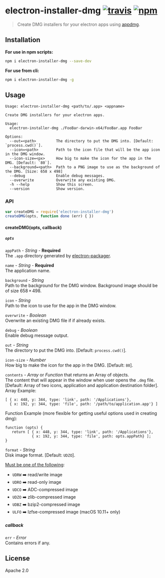 # electron-installer-dmg [![travis][travis_img]][travis_url] [![npm][npm_img]][npm_url]

> Create DMG installers for your electron apps using [appdmg][appdmg].

## Installation

**For use in npm scripts:**
```bash
npm i electron-installer-dmg --save-dev
```

**For use from cli:**
```bash
npm i electron-installer-dmg -g
```

## Usage

```
Usage: electron-installer-dmg <path/to/.app> <appname>

Create DMG installers for your electron apps.

Usage:
  electron-installer-dmg ./FooBar-darwin-x64/FooBar.app FooBar

Options:
  --out=<path>         The directory to put the DMG into. [Default: `process.cwd()`].
  --icon=<path>        Path to the icon file that will be the app icon in the DMG window.
  --icon-size=<px>     How big to make the icon for the app in the DMG. [Default: `80`].
  --background=<path>  Path to a PNG image to use as the background of the DMG. [Size: 658 x 498]
  --debug              Enable debug messages.
  --overwrite          Overwrite any existing DMG.
  -h --help            Show this screen.
  --version            Show version.

```

### API

```javascript
var createDMG = require('electron-installer-dmg')
createDMG(opts, function done (err) { })
```
#### createDMG(opts, callback)

##### `opts`

`appPath` - *String* - **Required**  
The `.app` directory generated by [electron-packager][electron-packager].

`name` - *String* - **Required**  
The application name.

`background` - *String*  
Path to the background for the DMG window. Background image should be of size 658 × 498.

`icon` - *String*  
Path to the icon to use for the app in the DMG window.

`overwrite` - *Boolean*  
Overwrite an existing DMG file if if already exists.

`debug` - *Boolean*  
Enable debug message output.

`out` - *String*  
The directory to put the DMG into. [Default: `process.cwd()`].

`icon-size` - *Number*  
How big to make the icon for the app in the DMG. [Default: `80`].

`contents` - *Array* or *Function* that returns an Array of objects. <br/>
The content that will appear in the window when user opens the `.dmg` file.
[Default: Array of two icons, application and application destination folder].
Array Example:
```
[ { x: 448, y: 344, type: 'link', path: '/Applications'},
  { x: 192, y: 344, type: 'file', path: '/path/to/application.app'} ]
```
Function Example (more flexible for getting useful options used in creating dmg):
```
function (opts) {
   return [ { x: 448, y: 344, type: 'link', path: '/Applications'},
            { x: 192, y: 344, type: 'file', path: opts.appPath} ];
}
```

`format` - *String*  
Disk image format. [Default: `UDZO`].

[Must be one of the following][spec]:

- `UDRW` :arrow_right: read/write image
- `UDRO` :arrow_right: read-only image
- `UDCO` :arrow_right: ADC-compressed image
- `UDZO` :arrow_right: zlib-compressed image
- `UDBZ` :arrow_right: bzip2-compressed image
- `ULFO` :arrow_right: lzfse-compressed image (macOS 10.11+ only)


##### callback

`err` - *Error*  
Contains errors if any.

## License

Apache 2.0

[travis_img]: https://img.shields.io/travis/mongodb-js/electron-installer-dmg.svg
[travis_url]: https://travis-ci.org/mongodb-js/electron-installer-dmg
[npm_img]: https://img.shields.io/npm/v/electron-installer-dmg.svg
[npm_url]: https://npmjs.org/package/electron-installer-dmg
[electron-packager]: https://github.com/maxogden/electron-packager
[appdmg]: https://github.com/LinusU/node-appdmg
[spec]: https://github.com/LinusU/node-appdmg#specification
